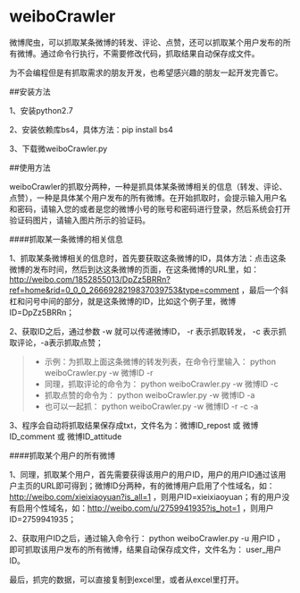 # weiboCrawler

微博爬虫，可以抓取某条微博的转发、评论、点赞，还可以抓取某个用户发布的所有微博。通过命令行执行，不需要修改代码，抓取结果自动保存成文件。

为不会编程但是有抓取需求的朋友开发，也希望感兴趣的朋友一起开发完善它。


##安装方法

1、安装python2.7

2、安装依赖库bs4，具体方法：pip install bs4

3、下载微weiboCrawler.py



##使用方法

weiboCrawler的抓取分两种，一种是抓具体某条微博相关的信息（转发、评论、点赞），一种是具体某个用户发布的所有微博。在开始抓取时，会提示输入用户名和密码，请输入您的或者是您的微博小号的账号和密码进行登录，然后系统会打开验证码图片，请输入图片所示的验证码。


####抓取某一条微博的相关信息

1、抓取某条微博相关的信息时，首先要获取这条微博的ID，具体方法：点击这条微博的发布时间，然后到达这条微博的页面，在这条微博的URL里，如：http://weibo.com/1852855013/DpZz5BRRn?ref=home&rid=0_0_0_2666928219837039753&type=comment ，最后一个斜杠和问号中间的部分，就是这条微博的ID，比如这个例子里，微博ID=DpZz5BRRn；

2、获取ID之后，通过参数 -w 就可以传递微博ID， -r 表示抓取转发， -c 表示抓取评论，-a表示抓取点赞；
>* 示例：为抓取上面这条微博的转发列表，在命令行里输入： python weiboCrawler.py -w 微博ID -r
>* 同理，抓取评论的命令为： python weiboCrawler.py -w 微博ID -c
>* 抓取点赞的命令为： python weiboCrawler.py -w 微博ID -a
>* 也可以一起抓： python weiboCrawler.py -w 微博ID -r -c -a

3、程序会自动将抓取结果保存成txt，文件名为：微博ID_repost 或 微博ID_comment 或 微博ID_attitude


####抓取某个用户的所有微博

1、同理，抓取某个用户，首先需要获得该用户的用户ID，用户的用户ID通过该用户主页的URL即可得到；微博ID分两种，有的微博用户启用了个性域名，如：http://weibo.com/xieixiaoyuan?is_all=1 ，则用户ID=xieixiaoyuan；有的用户没有启用个性域名，如：http://weibo.com/u/2759941935?is_hot=1 ，则用户ID=2759941935；

2、获取用户ID之后，通过输入命令行： python weiboCrawler.py -u 用户ID ，即可抓取该用户发布的所有微博，结果自动保存成文件，文件名为： user_用户ID。


最后，抓完的数据，可以直接复制到excel里，或者从excel里打开。






